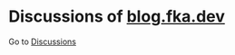 # Discussions of [blog.fka.dev](https://blog.fka.dev)

Go to [Discussions](/f/f.github.io-discussions/discussions)
